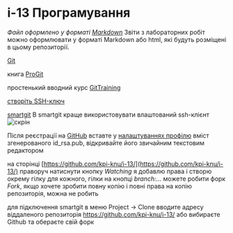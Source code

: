 i-13 Програмування
==================

*Файл оформлено у форматі [Markdown](http://uk.wikipedia.org/wiki/Markdown)*
Звіти з лабораторних робіт можно оформлювати у форматі Markdown або html, які будуть розміщені в цьому репозиторії.

[Git](http://git-scm.com/downloads)

книга [ProGit](http://git-scm.com/book/ru/)

простенький вводний курс [GitTraining](http://try.github.io/)

[cтворіть SSH-ключ](http://git-scm.com/book/ru/Git-%D0%BD%D0%B0-%D1%81%D0%B5%D1%80%D0%B2%D0%B5%D1%80%D0%B5-%D0%A1%D0%BE%D0%B7%D0%B4%D0%B0%D0%BD%D0%B8%D0%B5-%D0%BE%D1%82%D0%BA%D1%80%D1%8B%D1%82%D0%BE%D0%B3%D0%BE-SSH-%D0%BA%D0%BB%D1%8E%D1%87%D0%B0)

[smartgit](http://www.syntevo.com/smartgithg/download)
В smartgit краще використовувати влаштований ssh-клієнт 
![cкрін](http://i.stack.imgur.com/kj0cG.png "Скрін smartgitа")

Після реєстрації на [GitHub](https://github.com/)
вставте у [налаштуваннях профілю](https://github.com/settings/ssh)
вміст згенерованого id_rsa.pub, відкривайте його звичайним текстовим редактором

на сторінці [https://github.com/kpi-knu/i-13/](https://github.com/kpi-knu/i-13/) праворуч натиснути кнопку *Watching*
я добавлю права і створю окрему гілку для кожного, гілки на кнопці *branch:...*
можете робити форк *Fork*, якщо хочете зробити повну копію і повні права на копію репозиторія, можна не робить

для підключення smartgit в меню Project -> Clone вводите адресу віддаленого репозиторія https://github.com/kpi-knu/i-13/
 або вибираєте Github та обераєте свій форк






